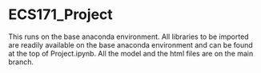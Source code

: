 # ECS171_Project

This runs on the base anaconda environment. All libraries to be imported are readily available on the base anaconda environment and can be found at the top of Project.ipynb.
All the model and the html files are on the main branch.
